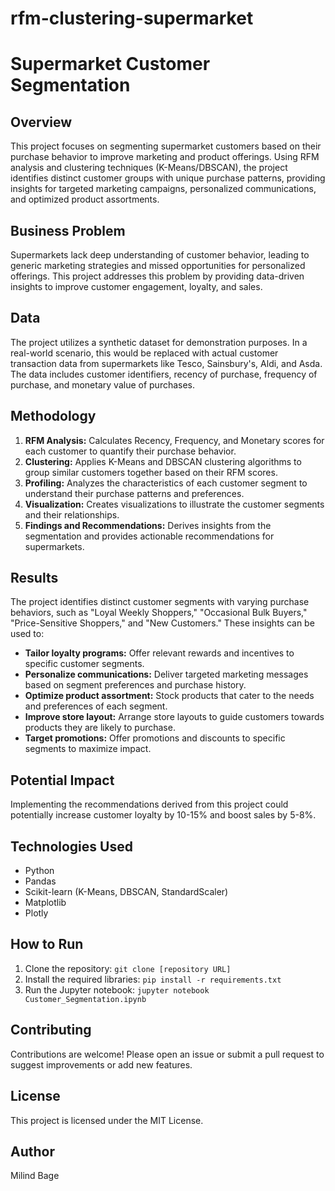 # rfm-clustering-supermarket
# Supermarket Customer Segmentation
## Overview

This project focuses on segmenting supermarket customers based on their purchase behavior to improve marketing and product offerings. Using RFM analysis and clustering techniques (K-Means/DBSCAN), the project identifies distinct customer groups with unique purchase patterns, providing insights for targeted marketing campaigns, personalized communications, and optimized product assortments.

## Business Problem

Supermarkets lack deep understanding of customer behavior, leading to generic marketing strategies and missed opportunities for personalized offerings. This project addresses this problem by providing data-driven insights to improve customer engagement, loyalty, and sales.

## Data

The project utilizes a synthetic dataset for demonstration purposes. In a real-world scenario, this would be replaced with actual customer transaction data from supermarkets like Tesco, Sainsbury's, Aldi, and Asda. The data includes customer identifiers, recency of purchase, frequency of purchase, and monetary value of purchases.

## Methodology

1. **RFM Analysis:** Calculates Recency, Frequency, and Monetary scores for each customer to quantify their purchase behavior.
2. **Clustering:** Applies K-Means and DBSCAN clustering algorithms to group similar customers together based on their RFM scores.
3. **Profiling:** Analyzes the characteristics of each customer segment to understand their purchase patterns and preferences.
4. **Visualization:** Creates visualizations to illustrate the customer segments and their relationships.
5. **Findings and Recommendations:** Derives insights from the segmentation and provides actionable recommendations for supermarkets.

## Results

The project identifies distinct customer segments with varying purchase behaviors, such as "Loyal Weekly Shoppers," "Occasional Bulk Buyers," "Price-Sensitive Shoppers," and "New Customers." These insights can be used to:

* **Tailor loyalty programs:** Offer relevant rewards and incentives to specific customer segments.
* **Personalize communications:** Deliver targeted marketing messages based on segment preferences and purchase history.
* **Optimize product assortment:** Stock products that cater to the needs and preferences of each segment.
* **Improve store layout:** Arrange store layouts to guide customers towards products they are likely to purchase.
* **Target promotions:** Offer promotions and discounts to specific segments to maximize impact.

## Potential Impact

Implementing the recommendations derived from this project could potentially increase customer loyalty by 10-15% and boost sales by 5-8%.

## Technologies Used

* Python
* Pandas
* Scikit-learn (K-Means, DBSCAN, StandardScaler)
* Matplotlib
* Plotly

## How to Run

1. Clone the repository: `git clone [repository URL]`
2. Install the required libraries: `pip install -r requirements.txt`
3. Run the Jupyter notebook: `jupyter notebook Customer_Segmentation.ipynb`

## Contributing

Contributions are welcome! Please open an issue or submit a pull request to suggest improvements or add new features.

## License

This project is licensed under the MIT License.

## Author

Milind Bage
